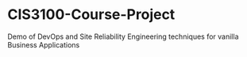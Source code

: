 # CIS3100-Course-Project
Demo of DevOps and Site Reliability Engineering techniques for vanilla Business Applications
